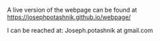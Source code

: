 A live version of the webpage can be found at https://josephpotashnik.github.io/webpage/

I can be reached at: Joseph.potashnik at gmail.com
